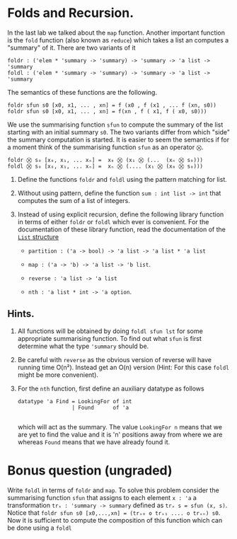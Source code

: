 # Folds and Recursion.

In the last lab we talked about the `map` function. Another important
function is the `fold` function (also known as `reduce`) which takes a
list an computes a "summary" of it. There are two variants of it

```
foldr : ('elem * 'summary -> 'summary) -> 'summary -> 'a list -> 'summary
foldl : ('elem * 'summary -> 'summary) -> 'summary -> 'a list -> 'summary
```

The semantics of these functions are the following.

```
foldr sfun s0 [x0, x1, ... , xn] = f (x0 , f (x1 , ... f (xn, s0))
foldr sfun s0 [x0, x1, ... , xn] = f(xn , f ( x1, f ( x0, s0)))
```

We use the summarising function `sfun` to compute the summary of the
list starting with an initial summary `s0`. The two variants differ
from which "side" the summary computation is started.  It is easier to
seem the semantics if for a moment think of the summarising function
`sfun` as an operator `⛒`.

```
foldr ⛒ s₀ [x₀, x₁, ... xₙ] =  x₀ ⛒ (x₁ ⛒ (...  (xₙ ⛒ s₀)))
foldl ⛒ s₀ [x₀, x₁, ... xₙ] =  xₙ ⛒ (.... (x₁ ⛒ (x₀ ⛒ s₀)))
```


1. Define the functions `foldr` and `foldl` using the pattern matching
   for list.

2. Without using pattern, define the function `sum : int list -> int`
   that computes the sum of a list of integers.

3. Instead of using explicit recursion, define the following library
   function in terms of either `foldr` or `foldl` which ever is
   convenient. For the documentation of these library function, read the
   documentation of the [`List`
   structure](http://sml-family.org/Basis/list.html)

   - `partition : ('a -> bool) -> 'a list -> 'a list * 'a list`

   - `map : ('a -> 'b) -> 'a list -> 'b list`.

   - `reverse : 'a list -> 'a list`

   - `nth : 'a list * int -> 'a option`.

## Hints.

1. All functions will be obtained by doing `foldl sfun lst` for some
   appropriate summarising function. To find out what `sfun` is first
   determine what the type `'summary` should be.

2. Be careful with `reverse` as the obvious version of reverse will
   have running time O(n²). Instead get an O(n) version (Hint: For
   this case `foldl` might be more convenient).

3. For the `nth` function, first define an auxiliary datatype as follows

   ```
   datatype 'a Find = LookingFor of int
                    | Found      of 'a


   ```
   which will act as the summary. The value `LookingFor n` means that
   we are yet to find the value and it is 'n' positions away from where
   we are whereas `Found` means that we have already found it.


# Bonus question (ungraded)

Write `foldl` in terms of `foldr` and `map`. To solve this problem
consider the summarising function `sfun` that assigns to each element
`x : 'a` a transformation `trₓ : 'summary -> summary` defined as `trₓ
s = sfun (x, s)`. Notice that `foldr sfun s0 [x0,...,xn] = (trₓ₀ o
trₓ₁ .... o trₓₙ) s0`. Now it is sufficient to compute the composition
of this function which can be done using a `foldl`
